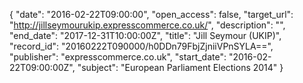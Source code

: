 {
  "date": "2016-02-22T09:00:00", 
  "open_access": false, 
  "target_url": "http://jillseymourukip.expresscommerce.co.uk/", 
  "description": "", 
  "end_date": "2017-12-31T10:00:00Z", 
  "title": "Jill Seymour (UKIP)", 
  "record_id": "20160222T090000/h0DDn79FbjZjniiVPnSYLA==", 
  "publisher": "expresscommerce.co.uk", 
  "start_date": "2016-02-22T09:00:00Z", 
  "subject": "European Parliament Elections 2014"
}

